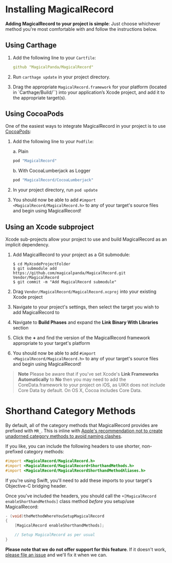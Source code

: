 # Installing MagicalRecord

**Adding MagicalRecord to your project is simple**: Just choose whichever method you're most comfortable with and follow the instructions below.

## Using Carthage

1. Add the following line to your `Cartfile`:

    ```yaml
    github "MagicalPanda/MagicalRecord"
    ```

2. Run `carthage update` in your project directory.
3. Drag the appropriate `MagicalRecord.framework` for your platform (located in `Carthage/Build/``) into your application’s Xcode project, and add it to the appropriate target(s).


## Using CocoaPods

One of the easiest ways to integrate MagicalRecord in your project is to use [CocoaPods](http://cocoapods.org/):

1. Add the following line to your `Podfile`:

    a. Plain

    ````ruby
    pod "MagicalRecord"
    ````
    b. With CocoaLumberjack as Logger

    ````ruby
    pod "MagicalRecord/CocoaLumberjack"
    ````

2. In your project directory, run `pod update`
3. You should now be able to add `#import <MagicalRecord/MagicalRecord.h>` to any of your target's source files and begin using MagicalRecord!

## Using an Xcode subproject

Xcode sub-projects allow your project to use and build MagicalRecord as an implicit dependency.

1. Add MagicalRecord to your project as a Git submodule:

    ````
    $ cd MyXcodeProjectFolder
    $ git submodule add https://github.com/magicalpanda/MagicalRecord.git Vendor/MagicalRecord
    $ git commit -m "Add MagicalRecord submodule"
    ````

2. Drag `Vendor/MagicalRecord/MagicalRecord.xcproj` into your existing Xcode project
3. Navigate to your project's settings, then select the target you wish to add MagicalRecord to
4. Navigate to **Build Phases** and expand the **Link Binary With Libraries** section
5. Click the **+** and find the version of the MagicalRecord framework appropriate to your target's platform
6. You should now be able to add `#import <MagicalRecord/MagicalRecord.h>` to any of your target's source files and begin using MagicalRecord!

> **Note** Please be aware that if you've set Xcode's **Link Frameworks Automatically** to **No** then you may need to add the CoreData.framework to your project on iOS, as UIKit does not include Core Data by default. On OS X, Cocoa includes Core Data.

# Shorthand Category Methods

By default, all of the category methods that MagicalRecord provides are prefixed with `MR_`. This is inline with [Apple's recommendation not to create unadorned category methods to avoid naming clashes](https://developer.apple.com/library/mac/documentation/cocoa/conceptual/ProgrammingWithObjectiveC/CustomizingExistingClasses/CustomizingExistingClasses.html#//apple_ref/doc/uid/TP40011210-CH6-SW4).

If you like, you can include the following headers to use shorter, non-prefixed category methods:

```objective-c
#import <MagicalRecord/MagicalRecord.h>
#import <MagicalRecord/MagicalRecord+ShorthandMethods.h>
#import <MagicalRecord/MagicalRecordShorthandMethodAliases.h>
```

If you're using Swift, you'll need to add these imports to your target's Objective-C bridging header.

Once you've included the headers, you should call the `+[MagicalRecord enableShorthandMethods]` class method _before_ you setup/use MagicalRecord:

```objective-c
- (void)theMethodWhereYouSetupMagicalRecord
{
    [MagicalRecord enableShorthandMethods];

    // Setup MagicalRecord as per usual
}
```

**Please note that we do not offer support for this feature**. If it doesn't work, [please file an issue](https://github.com/magicalpanda/MagicalRecord/issues/new) and we'll fix it when we can.
